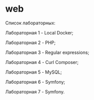 # web

Список лабораторных:  

Лабораторная 1 - Local Docker;  

Лабораторная 2 - PHP;  

Лабораторная 3 - Regular expressions;  

Лабораторная 4 - Curl Composer;  

Лабораторная 5 - MySQL;  

Лабораторная 6 - Symfony;  

Лабораторная 7 - Symfony.
